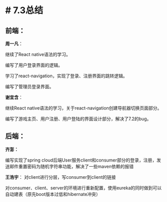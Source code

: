 # # 7.3总结

## 前端：
**周一凡**：

继续了React native语法的学习。

编写了用户登录界面的逻辑。

学习了react-navigation，实现了登录、注册界面的跳转逻辑。

编写了管理员登录界面。

**谢宜含**：

继续React native语法的学习，关于react-navigation创建导航器切换页面部分。

编写了游戏主页、用户注册、用户登陆的界面设计部分，解决了7.2的bug。

## 后端：
**齐澎：**

编写实现了spring cloud后端User服务client和consumer部分的登录，注册，发送邮件重置密码为随机字符串功能，解决了一些maven依赖的报错

**王浩宇**：
对client进行分层，写consumer到client的链接

对consumer、client、server的环境进行重新配置，使用eureka的同时做到可以自动建表（原先boot版本过低和hibernate冲突）

